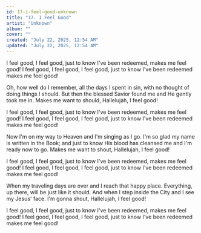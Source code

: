 ```yaml
---
id: 17-i-feel-good-unknown
title: "17. I Feel Good"
artist: "Unknown"
album: ""
cover: ""
created: "July 22, 2025, 12:54 AM"
updated: "July 22, 2025, 12:54 AM"
---
```


I feel good, I feel good, just to know I've been redeemed, makes me feel good! I feel good, I feel good, I feel good, just to know I've been redeemed makes me feel good!

Oh, how well do I remember, all the days I spent in sin, with no thought of doing things I should. But then the blessed Savior found me and He gently took me in. Makes me want to should, Hallelujah, I feel good!

I feel good, I feel good, just to know I've been redeemed, makes me feel good! I feel good, I feel good, I feel good, just to know I've been redeemed makes me feel good!

Now I'm on my way to Heaven and I'm singing as I go. I'm so glad my name is written in the Book; and just to know His blood has cleansed me and I'm ready now to go. Makes me want to shout, Hallelujah, I feel good!

I feel good, I feel good, just to know I've been redeemed, makes me feel good! I feel good, I feel good, I feel good, just to know I've been redeemed makes me feel good!

When my traveling days are over and I reach that happy place. Everything, up there, will be just like it should. And when I step inside the City and I see my Jesus' face. I'm gonna shout, Hallelujah, I feel good!

I feel good, I feel good, just to know I've been redeemed, makes me feel good! I feel good, I feel good, I feel good, just to know I've been redeemed makes me feel good!

